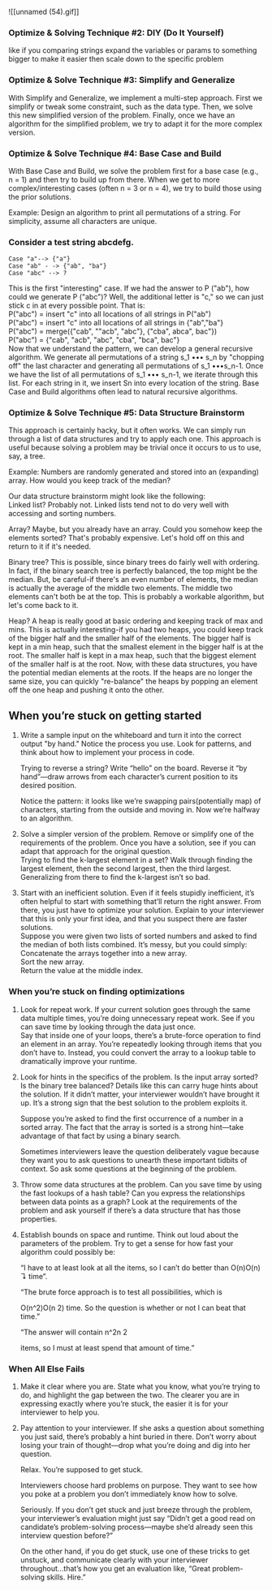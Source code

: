 ![[unnamed (54).gif]]

### Optimize & Solving Technique #2: DIY (Do It Yourself)  
like if you comparing strings expand the variables or params to something bigger to make it easier then scale down to the specific problem  

### Optimize & Solve Technique #3: Simplify and Generalize  
With Simplify and Generalize, we implement a multi-step approach. First we simplify or tweak some constraint, such as the data type. Then, we solve this new simplified version of the problem. Finally, once we have an algorithm for the simplified problem, we try to adapt it for the more complex version.  

### Optimize & Solve Technique #4: Base Case and Build  
With Base Case and Build, we solve the problem first for a base case (e.g., n = 1) and then try to build up from there. When we get to more complex/interesting cases (often n = 3 or n = 4), we try to build those using the prior solutions.  

Example: Design an algorithm to print all permutations of a string. For simplicity, assume all characters are unique.  

### Consider a test string abcdefg.  
	Case "a"--> {"a"}  
	Case "ab" - -> {"ab", "ba"}  
	Case "abc" --> ?  
This is the first "interesting" case. If we had the answer to P ("ab"), how could we generate P ("abc")? Well, the additional letter is "c," so we can just stick c in at every possible point. That is:  
	P("abc") = insert "c" into all locations of all strings in P("ab")  
	P("abc") = insert "c" into all locations of all strings in {"ab","ba"}  
	P("abc") = merge({"cab", ""acb", "abc"}, {"cba", abca", bac"})  
	P("abc") = {"cab", "acb", "abc", "cba", "bca", bac"}  
Now that we understand the pattern, we can develop a general recursive algorithm. We generate all permutations of a string s_1 ••• s_n by "chopping off" the last character and generating all permutations of s_1 •••s_n-1. Once we have the list of all permutations of s_1 ••• s_n-1, we iterate through this list. For each string in it, we insert Sn into every location of the string. Base Case and Build algorithms often lead to natural recursive algorithms.  

### Optimize & Solve Technique #5: Data Structure Brainstorm  
This approach is certainly hacky, but it often works. We can simply run through a list of data structures and try to apply each one. This approach is useful because solving a problem may be trivial once it occurs to us to use, say, a tree.  

Example: Numbers are randomly generated and stored into an (expanding) array. How would you keep track of the median?  

Our data structure brainstorm might look like the following:  
	Linked list? Probably not. Linked lists tend not to do very well with accessing and sorting numbers.  
	
Array? Maybe, but you already have an array. Could you somehow keep the elements sorted? That's probably expensive. Let's hold off on this and return to it if it's needed.  

Binary tree? This is possible, since binary trees do fairly well with ordering. In fact, if the binary search tree is perfectly balanced, the top might be the median. But, be careful-if there's an even number of elements, the median is actually the average of the middle two elements. The middle two elements can't both be at the top. This is probably a workable algorithm, but let's come back to it.  

Heap? A heap is really good at basic ordering and keeping track of max and mins. This is actually interesting-if you had two heaps, you could keep track of the bigger half and the smaller half of the elements. The bigger half is kept in a min heap, such that the smallest element in the bigger half is at the root. The smaller half is kept in a max heap, such that the biggest element of the smaller half is at the root. Now, with these data structures, you have the potential median elements at the roots. If the heaps are no longer the same size, you can quickly "re-balance" the heaps by popping an element off the one heap and pushing it onto the other.  


## When you’re stuck on getting started  
1) Write a sample input on the whiteboard and turn it into the correct output "by hand." Notice the process you use. Look for patterns, and think about how to implement your process in code.  

	Trying to reverse a string? Write “hello” on the board. Reverse it “by hand”—draw arrows from each character’s current position to its desired position.  

	Notice the pattern: it looks like we’re swapping pairs(potentially map) of characters, starting from the outside and moving in. Now we’re halfway to an algorithm.  

2) Solve a simpler version of the problem. Remove or simplify one of the requirements of the problem. Once you have a solution, see if you can adapt that approach for the original question.  
	Trying to find the k-largest element in a set? Walk through finding the largest element, then the second largest, then the third largest. Generalizing from there to find the k-largest isn’t so bad.  
	
3) Start with an inefficient solution. Even if it feels stupidly inefficient, it’s often helpful to start with something that’ll return the right answer. From there, you just have to optimize your solution. Explain to your interviewer that this is only your first idea, and that you suspect there are faster solutions.  
	Suppose you were given two lists of sorted numbers and asked to find the median of both lists combined. It’s messy, but you could simply:  
		Concatenate the arrays together into a new array.  
		Sort the new array.  
		Return the value at the middle index.  
		
### When you’re stuck on finding optimizations  
1) Look for repeat work. If your current solution goes through the same data multiple times, you’re doing unnecessary repeat work. See if you can save time by looking through the data just once.  
	Say that inside one of your loops, there’s a brute-force operation to find an element in an array. You’re repeatedly looking through items that you don’t have to. Instead, you could convert the array to a lookup table to dramatically improve your runtime.  
	
2) Look for hints in the specifics of the problem. Is the input array sorted? Is the binary tree balanced? Details like this can carry huge hints about the solution. If it didn’t matter, your interviewer wouldn’t have brought it up. It’s a strong sign that the best solution to the problem exploits it.  

	Suppose you’re asked to find the first occurrence of a number in a sorted array. The fact that the array is sorted is a strong hint—take advantage of that fact by using a binary search.  

	Sometimes interviewers leave the question deliberately vague because they want you to ask questions to unearth these important tidbits of context. So ask some questions at the beginning of the problem.  
	
3) Throw some data structures at the problem. Can you save time by using the fast lookups of a hash table? Can you express the relationships between data points as a graph? Look at the requirements of the problem and ask yourself if there’s a data structure that has those properties.  

4) Establish bounds on space and runtime. Think out loud about the parameters of the problem. Try to get a sense for how fast your algorithm could possibly be:  

	“I have to at least look at all the items, so I can’t do better than O(n)O(n) ↴ time”.  
	
	“The brute force approach is to test all possibilities, which is  
	
	O(n^2)O(n 2) time. So the question is whether or not I can beat that time.”  

	“The answer will contain n^2n 2  

	items, so I must at least spend that amount of time.”  

### When All Else Fails  
1) Make it clear where you are. State what you know, what you’re trying to do, and highlight the gap between the two. The clearer you are in expressing exactly where you’re stuck, the easier it is for your interviewer to help you.  

2) Pay attention to your interviewer. If she asks a question about something you just said, there’s probably a hint buried in there. Don’t worry about losing your train of thought—drop what you’re doing and dig into her question.  

	Relax. You’re supposed to get stuck.  
	
	Interviewers choose hard problems on purpose. They want to see how you poke at a problem you don’t immediately know how to solve.  
	
	Seriously. If you don’t get stuck and just breeze through the problem, your interviewer’s evaluation might just say “Didn’t get a good read on candidate’s problem-solving process—maybe she’d already seen this interview question before?”  
	
	On the other hand, if you do get stuck, use one of these tricks to get unstuck, and communicate clearly with your interviewer throughout...that’s how you get an evaluation like, “Great problem-solving skills. Hire.”